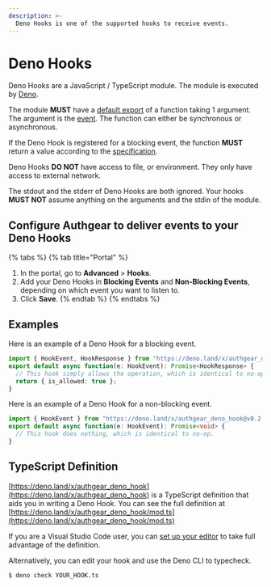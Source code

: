 ```yaml
---
description: >-
  Deno Hooks is one of the supported hooks to receive events.
---
```


# Deno Hooks

Deno Hooks are a JavaScript / TypeScript module. The module is executed by [Deno](https://deno.land/).

The module **MUST** have a [default export](https://developer.mozilla.org/en-US/docs/Web/JavaScript/Reference/Statements/export#description) of a function taking 1 argument.
The argument is the [event](./index.md#event-shape).
The function can either be synchronous or asynchronous.

If the Deno Hook is registered for a blocking event, the function **MUST** return a value according to the [specification](./index.md#blocking-events).

Deno Hooks **DO NOT** have access to file, or environment.
They only have access to external network.

The stdout and the stderr of Deno Hooks are both ignored.
Your hooks **MUST NOT** assume anything on the arguments and the stdin of the module.

## Configure Authgear to deliver events to your Deno Hooks

{% tabs %}
{% tab title="Portal" %}
1. In the portal, go to **Advanced** > **Hooks**.
2. Add your Deno Hooks in **Blocking Events** and **Non-Blocking Events**, depending on which event you want to listen to.
3. Click **Save**.
{% endtab %}
{% endtabs %}

## Examples

Here is an example of a Deno Hook for a blocking event.

```typescript
import { HookEvent, HookResponse } from "https://deno.land/x/authgear_deno_hook@v0.2.0/mod.ts";
export default async function(e: HookEvent): Promise<HookResponse> {
  // This hook simply allows the operation, which is identical to no-op.
  return { is_allowed: true };
}
```

Here is an example of a Deno Hook for a non-blocking event.

```typescript
import { HookEvent } from "https://deno.land/x/authgear_deno_hook@v0.2.0/mod.ts";
export default async function(e: HookEvent): Promise<void> {
  // This hook does nothing, which is identical to no-op.
}
```

## TypeScript Definition

[https://deno.land/x/authgear_deno_hook](https://deno.land/x/authgear_deno_hook) is a TypeScript definition that aids you in writing a Deno Hook.
You can see the full definition at [https://deno.land/x/authgear_deno_hook/mod.ts](https://deno.land/x/authgear_deno_hook/mod.ts)

If you are a Visual Studio Code user, you can [set up your editor](https://deno.land/manual@v1.27.2/references/vscode_deno) to take full advantage of the definition.

Alternatively, you can edit your hook and use the Deno CLI to typecheck.

```bash
$ deno check YOUR_HOOK.ts
```
